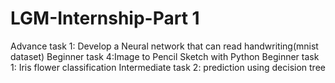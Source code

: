 # LGM-Internship-Part 1
Advance task 1: Develop a Neural network that can read handwriting(mnist dataset)
Beginner task 4:Image to Pencil Sketch with Python
Beginner task 1: Iris flower classification
Intermediate task 2: prediction using decision tree
